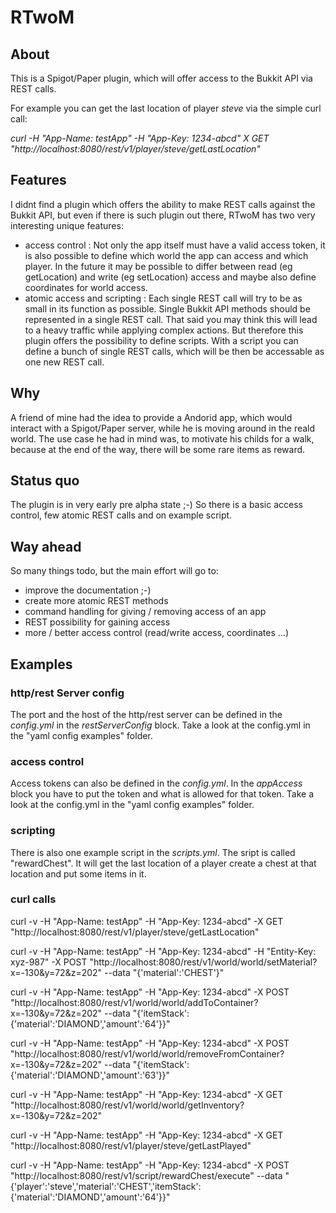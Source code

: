# RTwoM

## About

This is a Spigot/Paper plugin, which will offer access to the Bukkit API via REST calls.

For example you can get the last location of player *steve* via the simple curl call:

*curl -H "App-Name: testApp" -H "App-Key: 1234-abcd" X GET "http://localhost:8080/rest/v1/player/steve/getLastLocation"*

## Features

I didnt find a plugin which offers the ability to make REST calls against the Bukkit API, but even if there is such plugin out there, RTwoM has two very interesting unique features:

* access control : Not only the app itself must have a valid access token, it is also possible to define which world the app can access and which player. In the future it may be possible to differ between read (eg getLocation) and write (eg setLocation) access and maybe also define coordinates for world access.
* atomic access and scripting : Each single REST call will try to be as small in its function as possible. Single Bukkit API methods should be represented in a single REST call. That said you may think this will lead to a heavy traffic while applying complex actions. But therefore this plugin offers the possibility to define scripts. With a script you can define a bunch of single REST calls, which will be then be accessable as one new REST call.

## Why

A friend of mine had the idea to provide a Andorid app, which would interact with a Spigot/Paper server, while he is moving around in the reald world. The use case he had in mind was, to motivate his childs for a walk, because at the end of the way, there will be some rare items as reward.

## Status quo

The plugin is in very early pre alpha state ;-) So there is a basic access control, few atomic REST calls and on example script.

## Way ahead

So many things todo, but the main effort will go to:

* improve the documentation ;-)
* create more atomic REST methods
* command handling for giving / removing access of an app
* REST possibility for gaining access 
* more / better access control (read/write access, coordinates ...)

## Examples

### http/rest Server config

The port and the host of the http/rest server can be defined in the *config.yml* in the *restServerConfig* block. Take a look at the config.yml in the "yaml config examples" folder.

### access control

Access tokens can also be defined in the *config.yml*. In the *appAccess* block you have to put the token and what is allowed for that token. Take a look at the config.yml in the "yaml config examples" folder.

### scripting

There is also one example script in the *scripts.yml*. The sript is called "rewardChest". It will get the last location of a player create a chest at that location and put some items in it.

### curl calls

curl -v -H "App-Name: testApp" -H "App-Key: 1234-abcd" -X GET "http://localhost:8080/rest/v1/player/steve/getLastLocation"

curl -v -H "App-Name: testApp" -H "App-Key: 1234-abcd" -H "Entity-Key: xyz-987" -X POST "http://localhost:8080/rest/v1/world/world/setMaterial?x=-130&y=72&z=202" --data "{'material':'CHEST'}"

curl -v -H "App-Name: testApp" -H "App-Key: 1234-abcd" -X POST "http://localhost:8080/rest/v1/world/world/addToContainer?x=-130&y=72&z=202" --data "{'itemStack':{'material':'DIAMOND','amount':'64'}}"

curl -v -H "App-Name: testApp" -H "App-Key: 1234-abcd" -X POST "http://localhost:8080/rest/v1/world/world/removeFromContainer?x=-130&y=72&z=202" --data "{'itemStack':{'material':'DIAMOND','amount':'63'}}"

curl -v -H "App-Name: testApp" -H "App-Key: 1234-abcd" -X GET "http://localhost:8080/rest/v1/world/world/getInventory?x=-130&y=72&z=202"

curl -v -H "App-Name: testApp" -H "App-Key: 1234-abcd" -X GET "http://localhost:8080/rest/v1/player/steve/getLastPlayed"

curl -v -H "App-Name: testApp" -H "App-Key: 1234-abcd" -X POST "http://localhost:8080/rest/v1/script/rewardChest/execute" --data "{'player':'steve','material':'CHEST','itemStack':{'material':'DIAMOND','amount':'64'}}"
